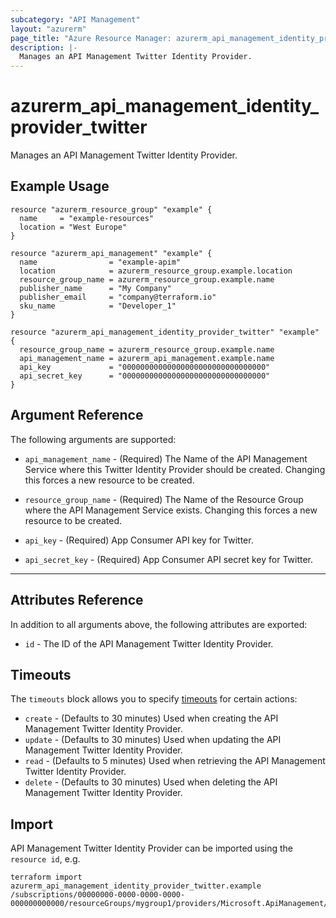 ```yaml
---
subcategory: "API Management"
layout: "azurerm"
page_title: "Azure Resource Manager: azurerm_api_management_identity_provider_twitter"
description: |-
  Manages an API Management Twitter Identity Provider.
---
```


# azurerm_api_management_identity_provider_twitter

Manages an API Management Twitter Identity Provider.

## Example Usage

```hcl
resource "azurerm_resource_group" "example" {
  name     = "example-resources"
  location = "West Europe"
}

resource "azurerm_api_management" "example" {
  name                = "example-apim"
  location            = azurerm_resource_group.example.location
  resource_group_name = azurerm_resource_group.example.name
  publisher_name      = "My Company"
  publisher_email     = "company@terraform.io"
  sku_name            = "Developer_1"
}

resource "azurerm_api_management_identity_provider_twitter" "example" {
  resource_group_name = azurerm_resource_group.example.name
  api_management_name = azurerm_api_management.example.name
  api_key             = "00000000000000000000000000000000"
  api_secret_key      = "00000000000000000000000000000000"
}
```

## Argument Reference

The following arguments are supported:

* `api_management_name` - (Required) The Name of the API Management Service where this Twitter Identity Provider should be created. Changing this forces a new resource to be created.

* `resource_group_name` - (Required) The Name of the Resource Group where the API Management Service exists. Changing this forces a new resource to be created.

* `api_key` - (Required) App Consumer API key for Twitter.

* `api_secret_key` - (Required) App Consumer API secret key for Twitter.

---

## Attributes Reference

In addition to all arguments above, the following attributes are exported:

* `id` - The ID of the API Management Twitter Identity Provider.

## Timeouts

The `timeouts` block allows you to specify [timeouts](https://www.terraform.io/docs/configuration/resources.html#timeouts) for certain actions:

* `create` - (Defaults to 30 minutes) Used when creating the API Management Twitter Identity Provider.
* `update` - (Defaults to 30 minutes) Used when updating the API Management Twitter Identity Provider.
* `read` - (Defaults to 5 minutes) Used when retrieving the API Management Twitter Identity Provider.
* `delete` - (Defaults to 30 minutes) Used when deleting the API Management Twitter Identity Provider.

## Import

API Management Twitter Identity Provider can be imported using the `resource id`, e.g.

```shell
terraform import azurerm_api_management_identity_provider_twitter.example /subscriptions/00000000-0000-0000-0000-000000000000/resourceGroups/mygroup1/providers/Microsoft.ApiManagement/service/instance1/identityProviders/twitter
```
